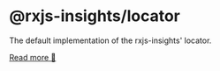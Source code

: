 # @rxjs-insights/locator

The default implementation of the rxjs-insights' locator.

[Read more 📖](https://github.com/ksz-ksz/rxjs-insights/blob/master/README.md)
